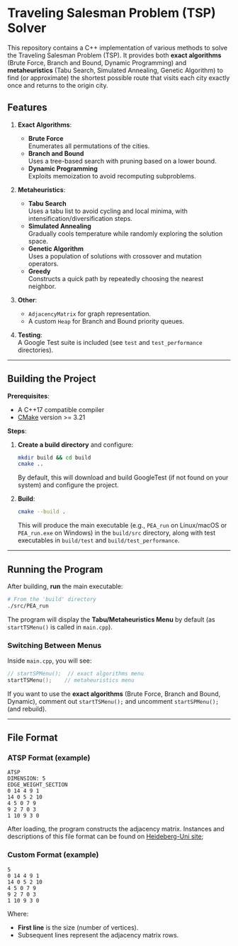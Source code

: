 # Traveling Salesman Problem (TSP) Solver

This repository contains a C++ implementation of various methods to solve the Traveling Salesman Problem (TSP). It provides both **exact algorithms** (Brute Force, Branch and Bound, Dynamic Programming) and **metaheuristics** (Tabu Search, Simulated Annealing, Genetic Algorithm) to find (or approximate) the shortest possible route that visits each city exactly once and returns to the origin city.

## Features

1. **Exact Algorithms**:
    - **Brute Force**  
      Enumerates all permutations of the cities.
    - **Branch and Bound**  
      Uses a tree-based search with pruning based on a lower bound.
    - **Dynamic Programming**  
      Exploits memoization to avoid recomputing subproblems.

2. **Metaheuristics**:
    - **Tabu Search**  
      Uses a tabu list to avoid cycling and local minima, with intensification/diversification steps.
    - **Simulated Annealing**  
      Gradually cools temperature while randomly exploring the solution space.
    - **Genetic Algorithm**  
      Uses a population of solutions with crossover and mutation operators.
    - **Greedy**  
      Constructs a quick path by repeatedly choosing the nearest neighbor.

3. **Other**:
    - `AdjacencyMatrix` for graph representation.
    - A custom `Heap` for Branch and Bound priority queues.

4. **Testing**:  
   A Google Test suite is included (see `test` and `test_performance` directories).

---

## Building the Project

**Prerequisites**:
- A C++17 compatible compiler
- [CMake](https://cmake.org/) version >= 3.21

**Steps**:

1. **Create a build directory** and configure:
   ```bash
   mkdir build && cd build
   cmake ..
   ```
   By default, this will download and build GoogleTest (if not found on your system) and configure the project.

2. **Build**:
   ```bash
   cmake --build .
   ```
   This will produce the main executable (e.g., `PEA_run` on Linux/macOS or `PEA_run.exe` on Windows) in the `build/src` directory, along with test executables in `build/test` and `build/test_performance`.

---

## Running the Program

After building, **run** the main executable:

```bash
# From the 'build' directory
./src/PEA_run
```

The program will display the **Tabu/Metaheuristics Menu** by default (as `startTSMenu()` is called in `main.cpp`).

### Switching Between Menus

Inside `main.cpp`, you will see:
```cpp
// startSPMenu();  // exact algorithms menu
startTSMenu();    // metaheuristics menu
```
If you want to use the **exact algorithms** (Brute Force, Branch and Bound, Dynamic), comment out `startTSMenu();` and uncomment `startSPMenu();` (and rebuild).

---

## File Format

### ATSP Format (example)
```
ATSP
DIMENSION: 5
EDGE_WEIGHT_SECTION
0 14 4 9 1
14 0 5 2 10
4 5 0 7 9
9 2 7 0 3
1 10 9 3 0
```
After loading, the program constructs the adjacency matrix. Instances and descriptions of this file format can be found on [Heideberg-Uni site](http://comopt.ifi.uni-heidelberg.de/software/TSPLIB95/index.html);

### Custom Format (example)
```
5
0 14 4 9 1
14 0 5 2 10
4 5 0 7 9
9 2 7 0 3
1 10 9 3 0
```
Where:
- **First line** is the size (number of vertices).
- Subsequent lines represent the adjacency matrix rows.
